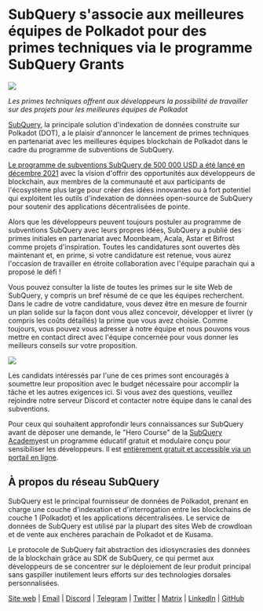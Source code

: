 # SubQuery s'associe aux meilleures équipes de Polkadot pour des primes techniques via le programme SubQuery Grants

![](https://miro.medium.com/max/1400/0*KlrhjUy3MRRT98OO)

_Les primes techniques offrent aux développeurs la possibilité de travailler sur des projets pour les meilleures équipes de Polkadot_

[SubQuery](https://subquery.network/), la principale solution d'indexation de données construite sur Polkadot (DOT), a le plaisir d'annoncer le lancement de primes techniques en partenariat avec les meilleures équipes blockchain de Polkadot dans le cadre du programme de subventions de SubQuery.

[Le programme de subventions SubQuery de 500 000 USD a été lancé en décembre 2021](https://subquery.medium.com/subquery-launches-500-000-grants-program-to-promote-polkadot-ecosystem-growth-9f04e6f67a3b) avec la vision d'offrir des opportunités aux développeurs de blockchain, aux membres de la communauté et aux participants de l'écosystème plus large pour créer des idées innovantes ou à fort potentiel qui exploitent les outils d'indexation de données open-source de SubQuery pour soutenir des applications décentralisées de pointe.

Alors que les développeurs peuvent toujours postuler au programme de subventions SubQuery avec leurs propres idées, SubQuery a publié des primes initiales en partenariat avec Moonbeam, Acala, Astar et Bifrost comme projets d'inspiration. Toutes les candidatures sont ouvertes dès maintenant et, en prime, si votre candidature est retenue, vous aurez l'occasion de travailler en étroite collaboration avec l'équipe parachain qui a proposé le défi !

Vous pouvez consulter la liste de toutes les primes sur le site Web de SubQuery, y compris un bref résumé de ce que les équipes recherchent. Dans le cadre de votre candidature, vous devez être en mesure de fournir un plan solide sur la façon dont vous allez concevoir, développer et livrer (y compris les coûts détaillés) la prime que vous avez choisie. Comme toujours, vous pouvez vous adresser à notre équipe et nous pouvons vous mettre en contact direct avec l'équipe concernée pour vous donner les meilleurs conseils sur votre proposition.

![](https://miro.medium.com/max/1400/0*o2m57G86Tyi2UWiQ)

Les candidats intéressés par l'une de ces primes sont encouragés à soumettre leur proposition avec le budget nécessaire pour accomplir la tâche et les autres exigences ici. Si vous avez des questions, veuillez rejoindre notre serveur Discord et contacter notre équipe dans le canal des subventions.

Pour ceux qui souhaitent approfondir leurs connaissances sur SubQuery avant de déposer une demande, le "Hero Course" de la [SubQuery Academy](https://subquery.medium.com/subquery-launches-the-subquery-academy-9505dc66a01)est un programme éducatif gratuit et modulaire conçu pour sensibiliser les développeurs. Il est [entièrement gratuit et accessible via un portail en ligne](https://subquery.coassemble.com/unlock/dOKZW6O#/).

## À propos du réseau SubQuery

SubQuery est le principal fournisseur de données de Polkadot, prenant en charge une couche d'indexation et d'interrogation entre les blockchains de couche 1 (Polkadot) et les applications décentralisées. Le service de données de SubQuery est utilisé par la plupart des sites Web de crowdloan et de vente aux enchères parachain de Polkadot et de Kusama.

Le protocole de SubQuery fait abstraction des idiosyncrasies des données de la blockchain grâce au SDK de SubQuery, ce qui permet aux développeurs de se concentrer sur le déploiement de leur produit principal sans gaspiller inutilement leurs efforts sur des technologies dorsales personnalisées.

[Site web](https://subquery.network/) | [Email](hello@subquery.network) | [Discord](https://discord.com/invite/78zg8aBSMG) | [Telegram](https://t.me/subquerynetwork) | [Twitter](https://twitter.com/subquerynetwork) | [Matrix](https://matrix.to/#/#subquery:matrix.org) | [LinkedIn](https://www.linkedin.com/company/subquery) | [GitHub](https://github.com/subquery)
